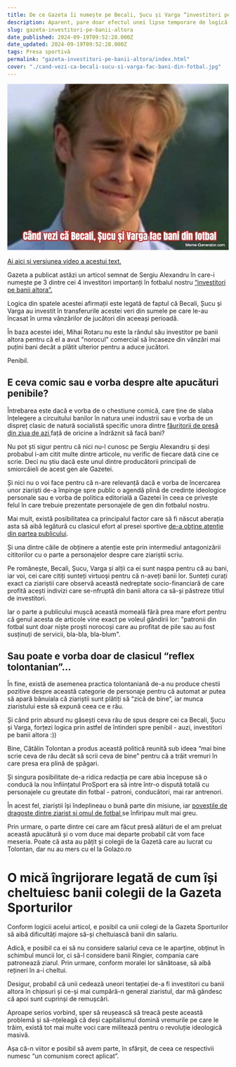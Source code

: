 ```yaml
---
title: De ce Gazeta îi numește pe Becali, Șucu și Varga “investitori pe banii altora” (Text + Video)
description: Aparent, pare doar efectul unei lipse temporare de logică a colegilor mei, dar e posibil să fie vorba de ceva mai mult
slug: gazeta-investitori-pe-banii-altora
date_published: 2024-09-19T09:52:28.000Z
date_updated: 2024-09-19T09:52:28.000Z
tags: Presa sportivă
permalink: "gazeta-investitori-pe-banii-altora/index.html"
cover: "./cand-vezi-ca-becali-sucu-si-varga-fac-bani-din-fotbal.jpg"
---
```


![Memă cu un personaj smiorcăit, simbol al ziaristului ofticat că patronii ar putea face profit din fotbal](./cand-vezi-ca-becali-sucu-si-varga-fac-bani-din-fotbal.jpg)

[Ai aici și versiunea video a acestui text.](https://www.youtube.com/watch?v=FB4EVkIC55Q)

Gazeta a publicat astăzi un articol semnat de Sergiu Alexandru în care-i numește pe 3 dintre cei 4 investitori importanți în fotbalul nostru [“investitori pe banii altora”.](https://www.gsp.ro/fotbal/liga-1/fcsb-rapid-transferuri-cfr-cluj-universitatea-craiova-becali-sucu-rotaru-varga-756958.html)

Logica din spatele acestei afirmații este legată de faptul că Becali, Șucu și Varga au investit în transferurile acestei veri din sumele pe care le-au încasat în urma vânzărilor de jucători din aceeași perioadă.

În baza acestei idei, Mihai Rotaru nu este la rândul său investitor pe banii altora pentru că el a avut "norocul" comercial să încaseze din vânzări mai puțini bani decât a plătit ulterior pentru a aduce jucători.

Penibil.

## E ceva comic sau e vorba despre alte apucături penibile?

Întrebarea este dacă e vorba de o chestiune comică, care ține de slaba înțelegere a circuitului banilor în natura unei industrii sau e vorba de un dispreț clasic de natură socialistă specific unora dintre [făuritorii de presă din ziua de azi ](https://www.cameravar.ro/gazeta-sporturilor-articole-femei-goale/) față de oricine a îndrăznit să facă bani?

Nu pot ști sigur pentru că nici nu-l cunosc pe Sergiu Alexandru și deși probabul i-am citit multe dintre articole, nu verific de fiecare dată cine ce scrie. Deci nu știu dacă este unul dintre producătorii principali de smiorcăieli de acest gen ale Gazetei.

Și nici nu o voi face pentru că n-are relevanță dacă e vorba de încercarea unor ziariști de-a împinge spre public o agendă plină de credințe ideologice personale sau e vorba de politica editorială a Gazetei în ceea ce privește felul în care trebuie prezentate personajele de gen din fotbalul nostru.

Mai mult, există posibilitatea ca principalul factor care să fi născut aberația asta să aibă legătură cu clasicul efort al presei sportive [de-a obține atenție din partea publicului](https://www.cameravar.ro/eroii-din-presa-sportiva/).

Și una dintre căile de obținere a atenție este prin intermediul antagonizării cititorilor cu o parte a personajelor despre care ziariștii scriu.

Pe românește, Becali, Șucu, Varga și alții ca ei sunt nașpa pentru că au bani, iar voi, cei care citiți sunteți virtuoși pentru că n-aveți banii lor. Sunteți curați exact ca ziariștii care observă această nedreptate socio-financiară de care profită acești indivizi care se-nfruptă din banii altora ca să-și păstreze titlul de investitori.

Iar o parte a publicului mușcă această momeală fără prea mare efort pentru că genul acesta de articole vine exact pe voleul gândirii lor: "patronii din fotbal sunt doar niște proști norocoși care au profitat de pile sau au fost susținuți de servicii, bla-bla, bla-blum". 

## Sau poate e vorba doar de clasicul “reflex tolontanian”...

În fine, există de asemenea practica tolontaniană de-a nu produce chestii pozitive despre această categorie de personaje pentru că automat ar putea să apară bănuiala că ziariștii sunt plătiți să “zică de bine”, iar munca ziaristului este să expună ceea ce e rău.

Și când prin absurd nu găsești ceva rău de spus despre cei ca Becali, Șucu și Varga, forțezi logica prin astfel de întinderi spre penibil - auzi, investitori pe banii altora :))

Bine, Cătălin Tolontan a produs această politică reunită sub ideea “mai bine scrie ceva de rău decât să scrii ceva de bine” pentru că a trăit vremuri în care presa era plină de șpăgari.

Și singura posibilitate de-a ridica redacția pe care abia începuse să o conducă la nou înființatul ProSport era să intre într-o dispută totală cu personajele cu greutate din fotbal - patroni, conducători, mai rar antrenori.

În acest fel, ziariștii își îndeplineau o bună parte din misiune, iar [poveștile de dragoste dintre ziarist și omul de fotbal ](https://www.cameravar.ro/relatii-ziaristi-oameni-din-fotbal/)se înfiripau mult mai greu.

Prin urmare, o parte dintre cei care am făcut presă alături de el am preluat această apucătură și o vom duce mai departe probabil cât vom face meseria. Poate că asta au pățit și colegii de la Gazetă care au lucrat cu Tolontan, dar nu au mers cu el la Golazo.ro

# O mică îngrijorare legată de cum își cheltuiesc banii colegii de la Gazeta Sporturilor

Conform logicii acelui articol, e posibil ca unii colegi de la Gazeta Sporturilor să aibă dificultăți majore să-și cheltuiască banii din salariu.

Adică, e posibil ca ei să nu considere salariul ceva ce le aparține, obținut în schimbul muncii lor, ci să-l considere banii Ringier, compania care patronează ziarul. Prin urmare, conform moralei lor sănătoase, să aibă rețineri în a-i cheltui.

Desigur, probabil că unii cedează uneori tentației de-a fi investitori cu banii altora în chipsuri și ce-și mai cumpără-n general ziaristul, dar mă gândesc că apoi sunt cuprinși de remușcări.

Aproape serios vorbind, sper să reușească să treacă peste această problemă și să-nțeleagă că deși capitalismul domină vremurile pe care le trăim, există tot mai multe voci care militează pentru o revoluție ideologică masivă.

Așa că-n viitor e posibil să avem parte, în sfârșit, de ceea ce respectivii numesc “un comunism corect aplicat”.
